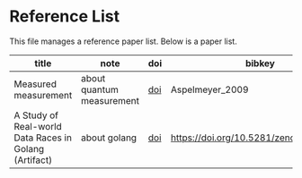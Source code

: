 # Reference List

This file manages a reference paper list. Below is a paper list.

| title | note | doi | bibkey |
| -- | -- | -- | -- |
| Measured measurement | about quantum measurement | [doi](https://doi.org/10.1038/nphys1170) | Aspelmeyer_2009 |
| A Study of Real-world Data Races in Golang (Artifact) | about golang | [doi](https://doi.org/10.5281/zenodo.6330164) | https://doi.org/10.5281/zenodo.6330164 |
